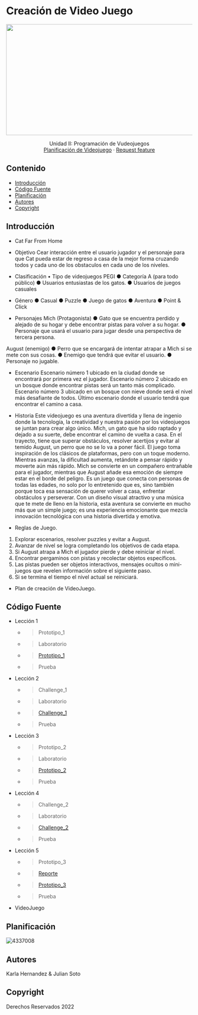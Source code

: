 # Creación de Video Juego
<p align="center">
    <img src="https://user-images.githubusercontent.com/8560750/195950148-0c0df38e-5f96-45ae-87c3-6922738c612d.jpg" alt="Logo" width=1200 height=300>

  <p align="center">
    Unidad II: Programación de Vudeojuegos
    <br>
    <a href="[https://reponame/issues/new?template=bug.md](https://drive.google.com/file/d/17jj7xeQrpnFsnJnE_cHQTD7d29YkNPnV/view?usp=drive_link)">Planificación de Videojuego</a>
    ·
    <a href="https://reponame/issues/new?template=feature.md&labels=feature">Request feature</a>
  </p>
</p>


## Contenido

- [Introducción](#introducción)
- [Código Fuente](#código-fuente)
- [Planificación](#planificación)
- [Autores](#autores)
- [Copyright](#copyright)


## Introducción

- Cat Far From Home

- Objetivo
Cear interacción entre el usuario jugador y el personaje para que Cat pueda estar de regreso a casa de la mejor forma
cruzando todos y cada uno de los obstaculos en cada uno de los niveles.

- Clasificación
• Tipo de videojuegos PEGI
● Categoría A (para todo público)
● Usuarios entusiastas de los gatos. 
● Usuarios de juegos casuales

- Género 
● Casual 
● Puzzle 
● Juego de gatos 
● Aventura 
● Point & Click

- Personajes
Mich (Protagonista)
● Gato que se encuentra perdido y alejado de su hogar y debe encontrar pistas para 
volver a su hogar.
● Personaje que usará el usuario para jugar desde una perspectiva de tercera 
persona.

August (enemigo)
● Perro que se encargará de intentar atrapar a Mich si se mete con sus cosas.
● Enemigo que tendrá que evitar el usuario.
● Personaje no jugable. 

- Escenario
Escenario número 1 ubicado en la ciudad donde se encontrará por primera vez el jugador.
Escenario número 2 ubicado en un bosque donde encontrar pistas será un tanto más
complicado.
Escenario número 3 ubicado en un bosque con nieve donde será el nivel más desafiante de 
todos. Último escenario donde el usuario tendrá que encontrar el camino a casa.

- Historia
Este videojuego es una aventura divertida y llena de ingenio donde la tecnología, la 
creatividad y nuestra pasión por los videojuegos se juntan para crear algo único. Mich, un 
gato que ha sido raptado y dejado a su suerte, debe encontrar el camino de vuelta a casa. 
En el trayecto, tiene que superar obstáculos, resolver acertijos y evitar al temido August, un 
perro que no se lo va a poner fácil.
El juego toma inspiración de los clásicos de plataformas, pero con un toque moderno. 
Mientras avanzas, la dificultad aumenta, retándote a pensar rápido y moverte aún más 
rápido. Mich se convierte en un compañero entrañable para el jugador, mientras que August 
añade esa emoción de siempre estar en el borde del peligro.
Es un juego que conecta con personas de todas las edades, no solo por lo entretenido que 
es, sino también porque toca esa sensación de querer volver a casa, enfrentar obstáculos y 
perseverar. Con un diseño visual atractivo y una música que te mete de lleno en la historia, 
esta aventura se convierte en mucho más que un simple juego; es una experiencia 
emocionante que mezcla innovación tecnológica con una historia divertida y emotiva.

- Reglas de Juego.
1. Explorar escenarios, resolver puzzles y evitar a August.
2. Avanzar de nivel se logra completando los objetivos de cada etapa.
3. Si August atrapa a Mich el jugador pierde y debe reiniciar el nivel.
4. Encontrar pergaminos con pistas y recolectar objetos específicos.
5. Las pistas pueden ser objetos interactivos, mensajes ocultos o mini-juegos que 
revelen información sobre el siguiente paso.
6. Si se termina el tiempo el nivel actual se reiniciará.

- Plan de creación de VideoJuego.

## Código Fuente

* Lección 1
  * > Prototipo_1
  * > Laboratorio
  * > <a href="git@github.com:Entornos-Virtuales-N/ProgVideojuegos-UnidadII.git">Prototipo_1</a>
  * > Prueba
* Lección 2
  * > Challenge_1
  * > Laboratorio
  * > <a href="git@github.com:Entornos-Virtuales-N/ProgVideojuegos-UnidadII.git">Challenge_1</a>
  * > Prueba
* Lección 3
  * > Prototipo_2
  * > Laboratorio
  * > <a href="git@github.com:Entornos-Virtuales-N/ProgVideojuegos-UnidadII.git">Prototipo_2</a>
  * > Prueba
* Lección 4
  * > Challenge_2
  * > Laboratorio
  * > <a href="">Challenge_2</a>
  * > Prueba
* Lección 5
  * > Prototipo_3
  * > <a href="https://reponame/issues/new?template=bug.md">Reporte</a>
  * > <a href="">Prototipo_3</a>
  * > Prueba
* VideoJuego

## Planificación

![4337008](https://user-images.githubusercontent.com/8560750/195951617-083a7e4d-323d-47b5-8e5e-529ded31bc06.jpg)

## Autores
Karla Hernandez & Julian Soto

## Copyright
Derechos Reservados 2022
